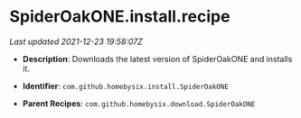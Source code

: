 # SpiderOakONE.install.recipe

_Last updated 2021-12-23 19:58:07Z_

- **Description**: Downloads the latest version of SpiderOakONE and installs it.

- **Identifier**: `com.github.homebysix.install.SpiderOakONE`

- **Parent Recipes**: `com.github.homebysix.download.SpiderOakONE`